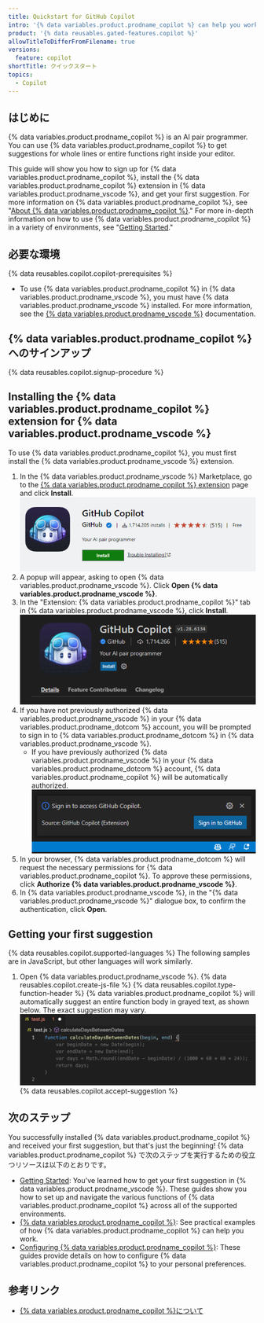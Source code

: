 ```yaml
---
title: Quickstart for GitHub Copilot
intro: '{% data variables.product.prodname_copilot %} can help you work, by offering inline suggestions as you code.'
product: '{% data reusables.gated-features.copilot %}'
allowTitleToDifferFromFilename: true
versions:
  feature: copilot
shortTitle: クイックスタート
topics:
  - Copilot
---
```


## はじめに

{% data variables.product.prodname_copilot %} is an AI pair programmer. You can use {% data variables.product.prodname_copilot %} to get suggestions for whole lines or entire functions right inside your editor.

This guide will show you how to sign up for {% data variables.product.prodname_copilot %}, install the {% data variables.product.prodname_copilot %} extension in {% data variables.product.prodname_vscode %}, and get your first suggestion. For more information on {% data variables.product.prodname_copilot %}, see "[About {% data variables.product.prodname_copilot %}](/copilot/overview-of-github-copilot/about-github-copilot)." For more in-depth information on how to use {% data variables.product.prodname_copilot %} in a variety of environments, see "[Getting Started](/copilot/getting-started-with-github-copilot)."

## 必要な環境

{% data reusables.copilot.copilot-prerequisites %}
- To use {% data variables.product.prodname_copilot %} in {% data variables.product.prodname_vscode %}, you must have {% data variables.product.prodname_vscode %} installed. For more information, see the [{% data variables.product.prodname_vscode %}](https://code.visualstudio.com/) documentation.

## {% data variables.product.prodname_copilot %} へのサインアップ

{% data reusables.copilot.signup-procedure %}

## Installing the {% data variables.product.prodname_copilot %} extension for {% data variables.product.prodname_vscode %}

To use {% data variables.product.prodname_copilot %}, you must first install the {% data variables.product.prodname_vscode %} extension.

1. In the {% data variables.product.prodname_vscode %} Marketplace, go to the [{% data variables.product.prodname_copilot %} extension](https://marketplace.visualstudio.com/items?itemName=GitHub.copilot) page and click **Install**. ![Install {% data variables.product.prodname_copilot %} extension {% data variables.product.prodname_vscode %}](/assets/images/help/copilot/install-copilot-extension-visual-studio-code.png)
1. A popup will appear, asking to open {% data variables.product.prodname_vscode %}. Click **Open {% data variables.product.prodname_vscode %}**.
1. In the "Extension: {% data variables.product.prodname_copilot %}" tab in {% data variables.product.prodname_vscode %}, click **Install**. ![Install button in {% data variables.product.prodname_vscode %}](/assets/images/help/copilot/in-visual-studio-code-install-button.png)
1. If you have not previously authorized {% data variables.product.prodname_vscode %} in your {% data variables.product.prodname_dotcom %} account, you will be prompted to sign in to {% data variables.product.prodname_dotcom %} in {% data variables.product.prodname_vscode %}.
   - If you have previously authorized {% data variables.product.prodname_vscode %} in your {% data variables.product.prodname_dotcom %} account, {% data variables.product.prodname_copilot %} will be automatically authorized. ![Screen shot of {% data variables.product.prodname_vscode %} authorization screen](/assets/images/help/copilot/vsc-copilot-authorize.png)
1. In your browser, {% data variables.product.prodname_dotcom %} will request the necessary permissions for {% data variables.product.prodname_copilot %}. To approve these permissions, click **Authorize {% data variables.product.prodname_vscode %}**.
1. In {% data variables.product.prodname_vscode %}, in the "{% data variables.product.prodname_vscode %}" dialogue box, to confirm the authentication, click **Open**.

## Getting your first suggestion

{% data reusables.copilot.supported-languages %} The following samples are in JavaScript, but other languages will work similarly.

1. Open {% data variables.product.prodname_vscode %}.
{% data reusables.copilot.create-js-file %}
{% data reusables.copilot.type-function-header %}
   {% data variables.product.prodname_copilot %} will automatically suggest an entire function body in grayed text, as shown below. The exact suggestion may vary.
   ![First suggestion {% data variables.product.prodname_vscode %}](/assets/images/help/copilot/first-suggestion-visual-studio-code.png)
{% data reusables.copilot.accept-suggestion %}

## 次のステップ

You successfully installed {% data variables.product.prodname_copilot %} and received your first suggestion, but that's just the beginning! {% data variables.product.prodname_copilot %} で次のステップを実行するための役立つリソースは以下のとおりです。

- [Getting Started](/copilot/getting-started-with-github-copilot): You've learned how to get your first suggestion in {% data variables.product.prodname_vscode %}. These guides show you how to set up and navigate the various functions of {% data variables.product.prodname_copilot %} across all of the supported environments.
- [{% data variables.product.prodname_copilot %}](https://copilot.github.com/): See practical examples of how {% data variables.product.prodname_copilot %} can help you work.
- [Configuring {% data variables.product.prodname_copilot %}](/copilot/configuring-github-copilot): These guides provide details on how to configure {% data variables.product.prodname_copilot %} to your personal preferences.


## 参考リンク

- [{% data variables.product.prodname_copilot %}について](/copilot/overview-of-github-copilot/about-github-copilot)
